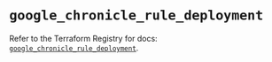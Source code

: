 # `google_chronicle_rule_deployment`

Refer to the Terraform Registry for docs: [`google_chronicle_rule_deployment`](https://registry.terraform.io/providers/hashicorp/google/6.32.0/docs/resources/chronicle_rule_deployment).
